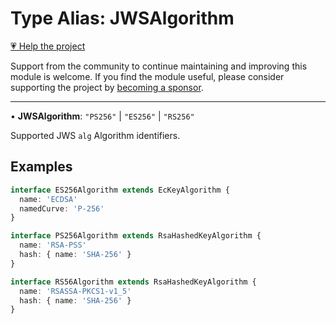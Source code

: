 # Type Alias: JWSAlgorithm

[💗 Help the project](https://github.com/sponsors/panva)

Support from the community to continue maintaining and improving this module is welcome. If you find the module useful, please consider supporting the project by [becoming a sponsor](https://github.com/sponsors/panva).

***

• **JWSAlgorithm**: `"PS256"` \| `"ES256"` \| `"RS256"`

Supported JWS `alg` Algorithm identifiers.

## Examples

```ts
interface ES256Algorithm extends EcKeyAlgorithm {
  name: 'ECDSA'
  namedCurve: 'P-256'
}
```

```ts
interface PS256Algorithm extends RsaHashedKeyAlgorithm {
  name: 'RSA-PSS'
  hash: { name: 'SHA-256' }
}
```

```ts
interface RS56Algorithm extends RsaHashedKeyAlgorithm {
  name: 'RSASSA-PKCS1-v1_5'
  hash: { name: 'SHA-256' }
}
```
